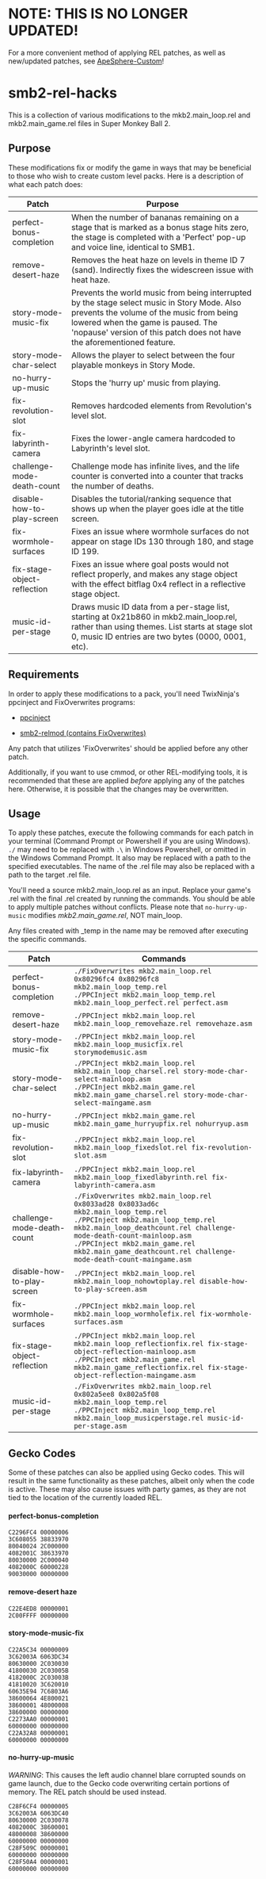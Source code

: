 # NOTE: THIS IS NO LONGER UPDATED!
For a more convenient method of applying REL patches, as well as new/updated patches, see [ApeSphere-Custom](https://github.com/TheBombSquad/ApeSphere-Custom/)!

# smb2-rel-hacks
This is a collection of various modifications to the mkb2.main\_loop.rel and mkb2.main\_game.rel files in Super Monkey Ball 2.

## Purpose
These modifications fix or modify the game in ways that may be beneficial to those who wish to create custom level packs. Here is a description of what each patch does:

| Patch | Purpose |
| ----- | ------- |
| perfect-bonus-completion | When the number of bananas remaining on a stage that is marked as a bonus stage hits zero, the stage is completed with a 'Perfect' pop-up and voice line, identical to SMB1. |
| remove-desert-haze | Removes the heat haze on levels in theme ID 7 (sand). Indirectly fixes the widescreen issue with heat haze.
| story-mode-music-fix | Prevents the world music from being interrupted by the stage select music in Story Mode. Also prevents the volume of the music from being lowered when the game is paused. The 'nopause' version of this patch does not have the aforementioned feature. |
| story-mode-char-select | Allows the player to select between the four playable monkeys in Story Mode. |
| no-hurry-up-music | Stops the 'hurry up' music from playing. |
| fix-revolution-slot | Removes hardcoded elements from Revolution's level slot. |
| fix-labyrinth-camera | Fixes the lower-angle camera hardcoded to Labyrinth's level slot. |
| challenge-mode-death-count | Challenge mode has infinite lives, and the life counter is converted into a counter that tracks the number of deaths. |
| disable-how-to-play-screen | Disables the tutorial/ranking sequence that shows up when the player goes idle at the title screen. |
| fix-wormhole-surfaces | Fixes an issue where wormhole surfaces do not appear on stage IDs 130 through 180, and stage ID 199. |
| fix-stage-object-reflection | Fixes an issue where goal posts would not reflect properly, and makes any stage object with the effect bitflag 0x4 reflect in a reflective stage object. |
| music-id-per-stage | Draws music ID data from a per-stage list, starting at 0x21b860 in mkb2.main\_loop.rel, rather than using themes. List starts at stage slot 0, music ID entries are two bytes (0000, 0001, etc). |

## Requirements
In order to apply these modifications to a pack, you'll need TwixNinja's ppcinject and FixOverwrites programs:

* [ppcinject](https://github.com/tuckergs/ppc-inject)

* [smb2-relmod (contains FixOverwrites)](https://github.com/tuckergs/smb2-relmod)

Any patch that utilizes 'FixOverwrites' should be applied before any other patch.

Additionally, if you want to use cmmod, or other REL-modifying tools, it is recommended that these are applied *before* applying any of the patches here. Otherwise, it is possible that the changes may be overwritten.

## Usage
To apply these patches, execute the following commands for each patch in your terminal (Command Prompt or Powershell if you are using Windows). `./` may need to be replaced with `.\` in Windows Powershell, or omitted in the Windows Command Prompt. It also may be replaced with a path to the specified executables. The name of the .rel file may also be replaced with a path to the target .rel file.

You'll need a source mkb2.main\_loop.rel as an input. Replace your game's .rel with the final .rel created by running the commands. You should be able to apply multiple patches without conflicts. Please note that `no-hurry-up-music` modifies *mkb2.main_game.rel*, NOT main\_loop.

Any files created with _temp in the name may be removed after executing the specific commands.

| Patch | Commands |
| ----- | -------- |
| perfect-bonus-completion | `./FixOverwrites mkb2.main_loop.rel 0x80296fc4 0x80296fc8 mkb2.main_loop_temp.rel` <br> `./PPCInject mkb2.main_loop_temp.rel mkb2.main_loop_perfect.rel perfect.asm` |
| remove-desert-haze | `./PPCInject mkb2.main_loop.rel mkb2.main_loop_removehaze.rel removehaze.asm` |
| story-mode-music-fix | `./PPCInject mkb2.main_loop.rel mkb2.main_loop_musicfix.rel storymodemusic.asm` |
| story-mode-char-select | `./PPCInject mkb2.main_loop.rel mkb2.main_loop_charsel.rel story-mode-char-select-mainloop.asm` <br> `./PPCInject mkb2.main_game.rel mkb2.main_game_charsel.rel story-mode-char-select-maingame.asm` |
| no-hurry-up-music | `./PPCInject mkb2.main_game.rel mkb2.main_game_hurryupfix.rel nohurryup.asm` |
| fix-revolution-slot | `./PPCInject mkb2.main_loop.rel mkb2.main_loop_fixedslot.rel fix-revolution-slot.asm` |
| fix-labyrinth-camera | `./PPCInject mkb2.main_loop.rel mkb2.main_loop_fixedlabyrinth.rel fix-labyrinth-camera.asm` |
| challenge-mode-death-count | `./FixOverwrites mkb2.main_loop.rel 0x8033ad28 0x8033ad6c mkb2.main_loop_temp.rel` <br> `./PPCInject mkb2.main_loop_temp.rel mkb2.main_loop_deathcount.rel challenge-mode-death-count-mainloop.asm` <br> `./PPCInject mkb2.main_game.rel mkb2.main_game_deathcount.rel challenge-mode-death-count-maingame.asm` | 
| disable-how-to-play-screen | `./PPCInject mkb2.main_loop.rel mkb2.main_loop_nohowtoplay.rel disable-how-to-play-screen.asm` |
| fix-wormhole-surfaces | `./PPCInject mkb2.main_loop.rel mkb2.main_loop_wormholefix.rel fix-wormhole-surfaces.asm` |
| fix-stage-object-reflection | `./PPCInject mkb2.main_loop.rel mkb2.main_loop_reflectionfix.rel fix-stage-object-reflection-mainloop.asm` <br> `./PPCInject mkb2.main_game.rel mkb2.main_game_reflectionfix.rel fix-stage-object-reflection-maingame.asm`  |
| music-id-per-stage | `./FixOverwrites mkb2.main_loop.rel 0x802a5ee8 0x802a5f08 mkb2.main_loop_temp.rel` <br> `./PPCInject mkb2.main_loop_temp.rel mkb2.main_loop_musicperstage.rel music-id-per-stage.asm` |

## Gecko Codes
Some of these patches can also be applied using Gecko codes. This will result in the same functionality as these patches, albeit only when the code is active. These may also cause issues with party games, as they are not tied to the location of the currently loaded REL.

#### perfect-bonus-completion
```
C2296FC4 00000006
3C608055 38833970
80040024 2C000000
4082001C 38633970
80030000 2C000040
4082000C 60000228
90030000 00000000
```

#### remove-desert haze
```
C22E4ED8 00000001
2C00FFFF 00000000
```

#### story-mode-music-fix
```
C22A5C34 00000009
3C62003A 6063DC34
80630000 2C030030
41800030 2C03005B
4182000C 2C03003B
41810020 3C620010
60635E94 7C6803A6
38600064 4E800021
38600001 48000008
38600000 00000000
C2273AA0 00000001
60000000 00000000
C22A32A8 00000001
60000000 00000000
```

#### no-hurry-up-music
*WARNING*: This causes the left audio channel blare corrupted sounds on game launch, due to the Gecko code overwriting certain portions of memory. The REL patch should be used instead.
```
C28F6CF4 00000005
3C62003A 6063DC40
80630000 2C030078
4082000C 38600001
48000008 38600000
60000000 00000000
C28F509C 00000001
60000000 00000000
C28F50A4 00000001
60000000 00000000
```
